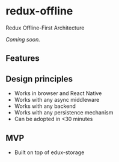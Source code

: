# redux-offline
Redux Offline-First Architecture

*Coming soon.*

## Features

## Design principles
* Works in browser and React Native
* Works with any async middleware
* Works with any backend
* Works with any persistence mechanism
* Can be adopted in <30 minutes

## MVP
* Built on top of edux-storage
